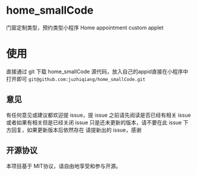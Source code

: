 # home_smallCode
门窗定制类型，预约类型小程序    Home appointment custom applet

# 使用
直接通过 git 下载 home_smallCode 源代码，放入自己的appid直接在小程序中打开即可
`git@github.com:juzhiqiang/home_smallCode.git`

## 意见
有任何意见或建议都欢迎提 issue，提 issue 之前请先阅读是否已经有相关 issue 或者如果有相关但是已经关闭 issue 只是还未更新的版本，请不要在此 issue 下方回复，如果更新版本后依然存在 请提新出的 issue，感谢

## 开源协议
本项目基于 MIT协议，请自由地享受和参与开源。
